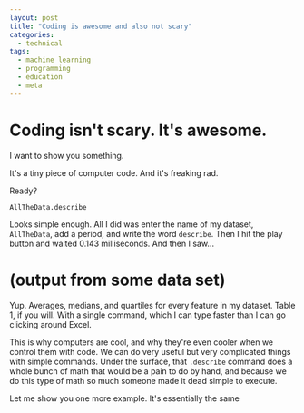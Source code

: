```yaml
---
layout: post
title: "Coding is awesome and also not scary"
categories:
  - technical
tags:
  - machine learning
  - programming
  - education
  - meta
---
```


# Coding isn't scary. It's awesome.

I want to show you something.

It's a tiny piece of computer code. And it's freaking rad.

Ready?

`AllTheData.describe`

Looks simple enough. All I did was enter the name of my dataset, `AllTheData`,  add a period, and write the word `describe`. Then I hit the play button and waited 0.143 milliseconds. And then I saw...

# (output from some data set)

Yup. Averages, medians, and quartiles for every feature in my dataset. Table 1, if you will. With a single command, which I can type faster than I can go clicking around Excel.

This is why computers are cool, and why they're even cooler when we control them with code. We can do very useful but very complicated things with simple commands. Under the surface, that `.describe` command does a whole bunch of math that would be a pain to do by hand, and because we do this type of math so much someone made it dead simple to execute.

Let me show you one more example. It's essentially the same
